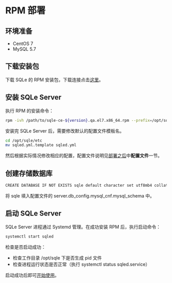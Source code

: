 # RPM 部署

## 环境准备
* CentOS 7
* MySQL 5.7

## 下载安装包

下载 SQLe 的 RPM 安装包，下载连接点击[这里](https://github.com/actiontech/sqle/releases)。

## 安装 SQLe Server

执行 RPM 的安装命令：
```sh
rpm -ivh /path/to/sqle-ce-${version}.qa.el7.x86_64.rpm --prefix=/opt/sqle
```

安装完 SQLe Server 后，需要修改默认的配置文件模板名。

```sh
cd /opt/sqle/etc
mv sqled.yml.template sqled.yml
```

然后根据实际情况修改相应的配置，配置文件说明见[部署之后](2.4_after_deploy.md)中**配置文件**一节。

## 创建存储数据库
```sh
CREATE DATABASE IF NOT EXISTS sqle default character set utf8mb4 collate utf8mb4_unicode_ci
```

将 sqle 填入配置文件的 server.db_config.mysql_cnf.mysql_schema 中。

## 启动 SQLe Server
SQLe Server 进程通过 Systemd 管理。在成功安装 RPM 后，执行启动命令：
```sh
systemctl start sqled
```

检查是否启动成功：
* 检查工作目录 /opt/sqle 下是否生成 pid 文件
* 检查进程运行状态是否正常（执行 systemctl status sqled.service）

启动成功后即可[开始使用](2.4_after_deploy.md)。